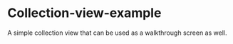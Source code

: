 # Collection-view-example
A simple collection view that can be used as a walkthrough screen as well.
